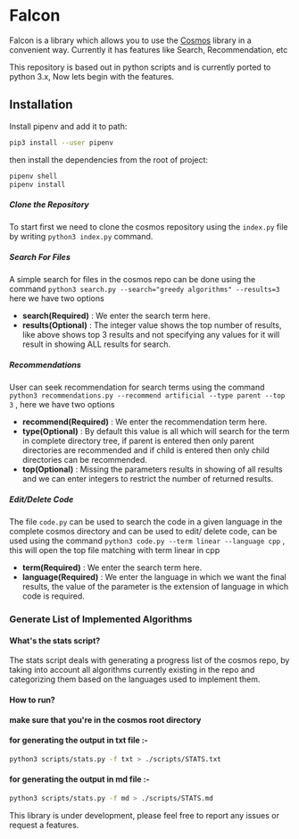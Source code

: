 # Falcon

Falcon is a library which allows you to use the [Cosmos](https://github.com/OpenGenus/cosmos) library in a convenient way. Currently it has features like Search, Recommendation, etc

This repository is based out in python scripts and is currently ported to python 3.x, Now lets begin with the features.

## Installation
Install pipenv and add it to path:  
```bash
pip3 install --user pipenv
```

then install the dependencies from the root of project:  
```bash
pipenv shell
pipenv install
```

##### Clone the Repository
To start first we need to clone the cosmos repository using the ```index.py``` file by writing ```python3 index.py``` command.

##### Search For Files

A simple search for files in the cosmos repo can be done using the command ``` python3 search.py --search="greedy algorithms" --results=3 ``` here we have two options 
- **search(Required)** : We enter the search term here.
- **results(Optional)** : The integer value shows the top number of results, like above shows top 3 results and not specifying any values for it will result in showing ALL results for search.

##### Recommendations

User can seek recommendation for search terms using the command ```python3 recommendations.py --recommend artificial --type parent --top 3``` , here we have two options
- **recommend(Required)** : We enter the recommendation term here.
- **type(Optional)** : By default this value is all which will search for the term in complete directory tree, if parent is entered then only parent directories are recommended and if child is entered then only child directories can be recommended.
- **top(Optional)** : Missing the parameters results in showing of all results and we can enter integers to restrict the number of returned results.

##### Edit/Delete Code
The file ```code.py``` can be used to search the code in a given language in the complete cosmos directory and can be used to edit/ delete code, can be used using the command ``` python3 code.py --term linear --language cpp ``` , this will open the top file matching with term linear in cpp
- **term(Required)** : We enter the search term here.
- **language(Required)** : We enter the language in which we want the final results, the value of the parameter is the extension of language in which code is required.

### Generate List of Implemented Algorithms
#### What's the stats script?
The stats script deals with generating a progress list of the cosmos repo, by taking into account all algorithms currently existing in the repo and categorizing them based on the languages used to implement them.

#### How to run?
**make sure that you're in the cosmos root directory**

#### for generating the output in txt file :-
```bash
python3 scripts/stats.py -f txt > ./scripts/STATS.txt
```

#### for generating the output in md file :-
```bash
python3 scripts/stats.py -f md > ./scripts/STATS.md
```

This library is under development, please feel free to report any issues or request a features.

